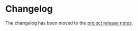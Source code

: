 # Changelog

The changelog has been moved to the [project release notes](https://nautobot.readthedocs.io/en/stable/release-notes/).
